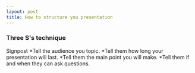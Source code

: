 ```yaml
---
layout: post
title: How to structure you presentation
---
```


### Three S's technique

Signpost
*Tell the audience you topic.
*Tell them how long your presentation will last.
*Tell them the main point you will make.
*Tell them if and when they can ask questions.

